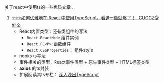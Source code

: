 关于react中使用ts的一些优质文章：
1. [⭐️⭐️⭐️如何优雅地在 React 中使用TypeScript，看这一篇就够了！- CUGGZ@掘金](https://juejin.cn/post/7021674818621669389)
   - React内置类型：还有类组件的写法
     - `React.ReactNode` 组件实例
     - `React.FC<P>`: 函数组件
     - `React.CSSProperties`： 组件style
   - hooks ts写法
   - 事件相关的类型，React事件类型 + 原生事件类型 + HTML标签类型
   - **axios** 的ts封装
   - 扩展阅读其ts专栏： [深入浅出TypeScript](https://juejin.cn/column/6997066245245763597)